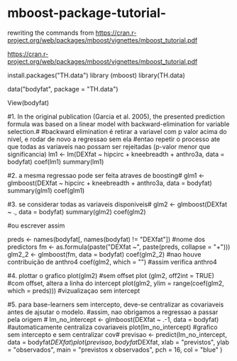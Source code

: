 # mboost-package-tutorial-
rewriting the commands from https://cran.r-project.org/web/packages/mboost/vignettes/mboost_tutorial.pdf

https://cran.r-project.org/web/packages/mboost/vignettes/mboost_tutorial.pdf

install.packages("TH.data")
library (mboost)
library(TH.data)

data("bodyfat", package = "TH.data")

View(bodyfat)

#1. In the original publication (Garcia et al. 2005), the presented prediction formula was based on a linear model with backward-elimination for variable selection.#
#backward elimination é retirar a variavel com p valor acima do nivel, e rodar de novo a regressao sem ela
#entao repetir o processo ate que todas as variaveis nao possam ser rejeitadas (p-valor menor que significancia)
lm1 <- lm(DEXfat ~ hipcirc + kneebreadth + anthro3a, data = bodyfat)
coef(lm1)
summary(lm1)

#2. a mesma regressao pode ser feita atraves de boosting#
glm1 <- glmboost(DEXfat ~ hipcirc + kneebreadth + anthro3a, data = bodyfat)
summary(glm1)
coef(glm1)

#3. se considerar todas as variaveis disponiveis#
glm2 <- glmboost(DEXfat ~ ., data = bodyfat)
summary(glm2)
coef(glm2)

#ou  escrever assim

preds <- names(bodyfat[, names(bodyfat) != "DEXfat"]) #nome dos predictors
fm <- as.formula(paste("DEXfat ~", paste(preds, collapse = "+")))
glm2_2 <- glmboost(fm, data = bodyfat)
coef(glm2_2) #nao houve contribuição de anthro4
coef(glm2, which = "") #assim verifica anthro4

#4. plottar o grafico
plot(glm2) #sem offset
plot (glm2, off2int = TRUE)  #com offset, altera a linha do intercept
plot(glm2, ylim = range(coef(glm2, which = preds))) #vizualizaçao sem intercept


#5. para base-learners sem intercepto, deve-se centralizar as covariaveis antes de ajsutar o modelo.
#assim, nao obrigamos a regressao a passar pela origem #
lm_no_intercept <- glmboost(DEXfat ~ .-1, data = bodyfat) #automaticamente centraliza covariaveis
plot(lm_no_intercept) #grafico sem intercepto e sem centralizar cov# 
previsao <- predict(lm_no_intercept, data = bodyfat$DEXfat)
plot(previsao, bodyfat$DEXfat,
     xlab = "previstos",
     ylab = "observados",
     main = "previstos x observados",
     pch = 16, col = "blue"
     )
